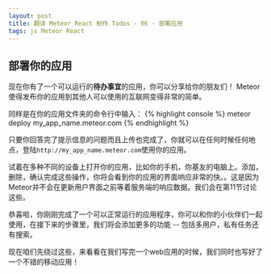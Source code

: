 ```yaml
---
layout: post
title: 翻译 Meteor React 制作 Todos - 06 - 部署应用
tags: js Meteor React
---
```


## 部署你的应用

现在你有了一个可以运行的**待办事宜**的应用，你可以分享给你的朋友们！
Meteor使得发布你的应用到其他人可以使用的互联网变得非常的简单。

同样是在你的应用文件夹的命令行中输入：
{% highlight console %}
meteor deploy my_app_name.meteor.com
{% endhighlight %}

只要你回答完了提示信息的问题而且上传也完成了，你就可以在任何时候任何地点，登陆`http://my_app_name.meteor.com`使用你的应用。

试着在多种不同的设备上打开你的应用，比如你的手机，你基友的电脑上。添加，删除，确认完成这些操作，你将会看到你的应用的界面响应非常的快。。这是因为Meteor并不会在更新用户界面之前等着服务端的响应数据。我们会在第11节讨论这些。

恭喜啦，你刚刚完成了一个可以正常运行的应用程序，你可以和你的小伙伴们一起使用，在接下来的步骤里，我们将会添加更多的功能 -- 包括多用户，私有任务还有搜索。

现在咱们先绕过这些，来看看在我们写完一个web应用的时候，我们同时也写好了一个不错的移动应用！